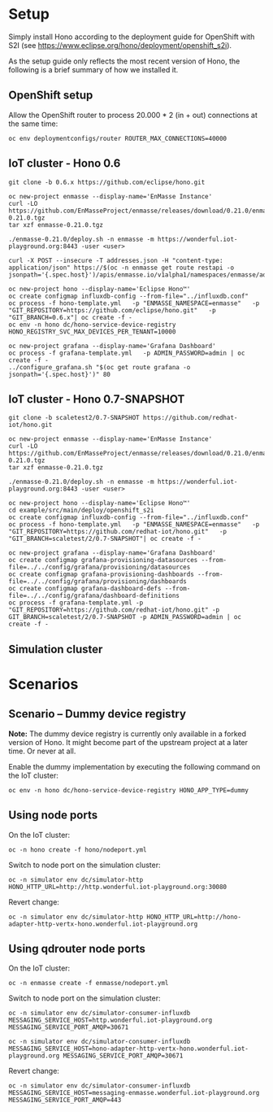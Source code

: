 # Setup

Simply install Hono according to the deployment guide for OpenShift with S2I (see <https://www.eclipse.org/hono/deployment/openshift_s2i>).

As the setup guide only reflects the most recent version of Hono, the following is a brief summary of how
we installed it.

## OpenShift setup

Allow the OpenShift router to process 20.000 * 2 (in + out) connections at the same time:

    oc env deploymentconfigs/router ROUTER_MAX_CONNECTIONS=40000

## IoT cluster - Hono 0.6

    git clone -b 0.6.x https://github.com/eclipse/hono.git

    oc new-project enmasse --display-name='EnMasse Instance'
    curl -LO https://github.com/EnMasseProject/enmasse/releases/download/0.21.0/enmasse-0.21.0.tgz
    tar xzf enmasse-0.21.0.tgz
    
    ./enmasse-0.21.0/deploy.sh -n enmasse -m https://wonderful.iot-playground.org:8443 -user <user>
    
    curl -X POST --insecure -T addresses.json -H "content-type: application/json" https://$(oc -n enmasse get route restapi -o jsonpath='{.spec.host}')/apis/enmasse.io/v1alpha1/namespaces/enmasse/addressspaces/default/addresses

    oc new-project hono --display-name='Eclipse Hono™'
    oc create configmap influxdb-config --from-file="../influxdb.conf"
    oc process -f hono-template.yml   -p "ENMASSE_NAMESPACE=enmasse"   -p "GIT_REPOSITORY=https://github.com/eclipse/hono.git"   -p "GIT_BRANCH=0.6.x"| oc create -f -
    oc env -n hono dc/hono-service-device-registry HONO_REGISTRY_SVC_MAX_DEVICES_PER_TENANT=10000

    oc new-project grafana --display-name='Grafana Dashboard'
    oc process -f grafana-template.yml   -p ADMIN_PASSWORD=admin | oc create -f -
    ../configure_grafana.sh "$(oc get route grafana -o jsonpath='{.spec.host}')" 80

## IoT cluster - Hono 0.7-SNAPSHOT

    git clone -b scaletest2/0.7-SNAPSHOT https://github.com/redhat-iot/hono.git

    oc new-project enmasse --display-name='EnMasse Instance'
    curl -LO https://github.com/EnMasseProject/enmasse/releases/download/0.21.0/enmasse-0.21.0.tgz
    tar xzf enmasse-0.21.0.tgz
    
    ./enmasse-0.21.0/deploy.sh -n enmasse -m https://wonderful.iot-playground.org:8443 -user <user>

    oc new-project hono --display-name='Eclipse Hono™'
    cd example/src/main/deploy/openshift_s2i
    oc create configmap influxdb-config --from-file="../influxdb.conf"
    oc process -f hono-template.yml   -p "ENMASSE_NAMESPACE=enmasse"   -p "GIT_REPOSITORY=https://github.com/redhat-iot/hono.git"   -p "GIT_BRANCH=scaletest/2/0.7-SNAPSHOT"| oc create -f -

    oc new-project grafana --display-name='Grafana Dashboard'
    oc create configmap grafana-provisioning-datasources --from-file=../../config/grafana/provisioning/datasources
    oc create configmap grafana-provisioning-dashboards --from-file=../../config/grafana/provisioning/dashboards
    oc create configmap grafana-dashboard-defs --from-file=../../config/grafana/dashboard-definitions
    oc process -f grafana-template.yml -p "GIT_REPOSITORY=https://github.com/redhat-iot/hono.git" -p GIT_BRANCH=scaletest/2/0.7-SNAPSHOT -p ADMIN_PASSWORD=admin | oc create -f -


## Simulation cluster

# Scenarios

## Scenario – Dummy device registry

**Note:** The dummy device registry is currently only available in a forked version of Hono.
It might become part of the upstream project at a later time. Or never at all.

Enable the dummy implementation by executing the following command on the IoT cluster:

    oc env -n hono dc/hono-service-device-registry HONO_APP_TYPE=dummy

## Using node ports

On the IoT cluster:

    oc -n hono create -f hono/nodeport.yml

Switch to node port on the simulation cluster:

    oc -n simulator env dc/simulator-http HONO_HTTP_URL=http://http.wonderful.iot-playground.org:30080

Revert change:

    oc -n simulator env dc/simulator-http HONO_HTTP_URL=http://hono-adapter-http-vertx-hono.wonderful.iot-playground.org

## Using qdrouter node ports

On the IoT cluster:

    oc -n enmasse create -f enmasse/nodeport.yml

Switch to node port on the simulation cluster:

    oc -n simulator env dc/simulator-consumer-influxdb MESSAGING_SERVICE_HOST=http.wonderful.iot-playground.org MESSAGING_SERVICE_PORT_AMQP=30671

    oc -n simulator env dc/simulator-consumer-influxdb MESSAGING_SERVICE_HOST=hono-adapter-http-vertx-hono.wonderful.iot-playground.org MESSAGING_SERVICE_PORT_AMQP=30671

Revert change:

    oc -n simulator env dc/simulator-consumer-influxdb MESSAGING_SERVICE_HOST=messaging-enmasse.wonderful.iot-playground.org MESSAGING_SERVICE_PORT_AMQP=443
